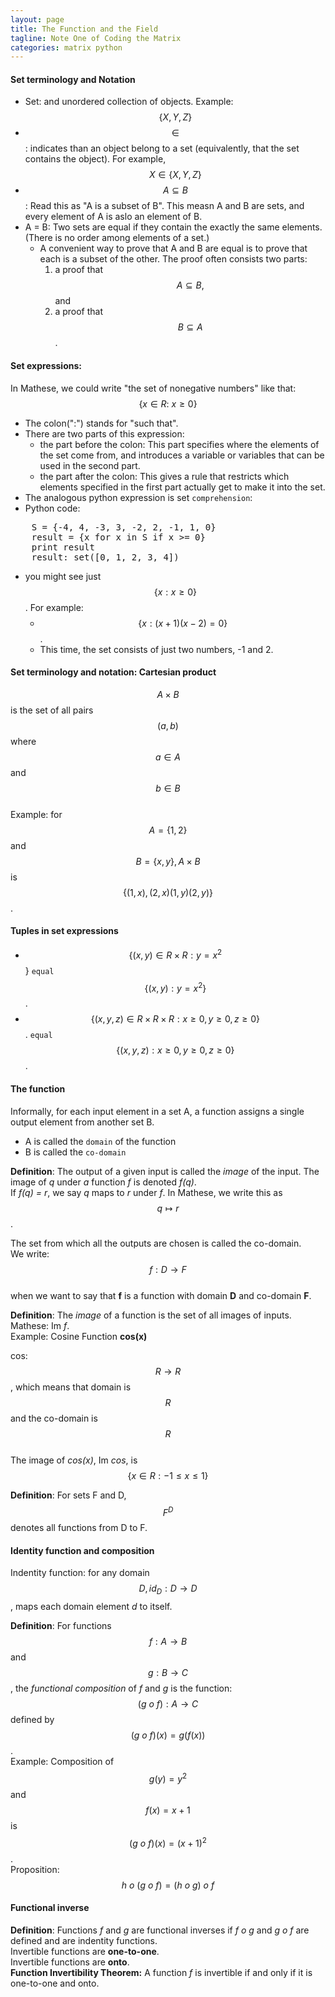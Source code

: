 ```yaml
---
layout: page
title: The Function and the Field
tagline: Note One of Coding the Matrix
categories: matrix python
---
```




#### Set terminology and Notation

- Set: and unordered collection of objects. Example: $$ \{ X, Y, Z \}$$
- $$ \in $$: indicates than an object belong to a set (equivalently, that the set contains the object). For example, $$ X \in \{X, Y, Z\}$$
- $$ A \subseteq B $$: Read this as "A is a subset of B". This measn A and B are sets, and every element of A is aslo an element of B.
- A = B: Two sets are equal if they contain the exactly the same elements. (There is no order among elements of a set.)
    + A convenient way to prove that A and B are equal is to prove that each is a subset of the other. The proof often consists two parts:
        1. a proof that $$ A \subseteq B, $$ and
        2. a proof that $$ B \subseteq A $$.

#### Set expressions:

In Mathese, we could write "the set of nonegative numbers" like that: $$ \{ x \in R: \  x \ge 0 \} $$

- The colon(":") stands for "such that".
- There are two parts of this expression:
    + the part before the colon: This part specifies where the elements of the set come from, and introduces a variable or variables that can be used in the second part.
    + the part after the colon: This gives a rule that restricts which elements specified in the first part actually get to make it into the set. 
- The analogous python expression is set `comprehension`:
- Python code:

<pre class="prettyprint linenums">
    S = {-4, 4, -3, 3, -2, 2, -1, 1, 0}
    result = {x for x in S if x >= 0}
    print result
    result: set([0, 1, 2, 3, 4])
</pre>

- you might see just $$ \{ x: x \ge 0 \}$$. For example: 
    + $$ \{ x: (x+1)(x-2) = 0 \}$$.
    + This time, the set consists of just two numbers, -1 and 2.

#### Set terminology and notation: Cartesian product

$$ A \times B$$ is the set of all pairs $$ (a, b) $$ where $$ a \in A$$ and $$ b \in B$$  
Example: for $$ A = \{ 1, 2 \}$$ and $$ B = \{ x, y \}, A \times B$$ is $$\{(1,x),(2,x)(1,y)(2,y)\} $$.

#### Tuples in set expressions

- $$ \{ (x,y) \in R \times R: y = x^2 $$ \} `equal` $$ \{ (x,y): y = x^2\} $$.
- $$ \{(x,y,z) \in R \times R \times R: x \ge 0, y \ge 0, z \ge 0 \} $$. `equal` $$ \{(x,y,z): x \ge 0, y \ge 0, z \ge 0\} $$.

#### The function

Informally, for each input element in a set A, a function assigns a single output element from another set B.

- A is called the `domain` of the function
- B is called the `co-domain`

**Definition**: The output of a given input is called the *image* of the input. The image of *q* under *a* function *f* is denoted *f(q)*.  
If *f(q) = r*, we say *q* maps to *r* under *f*. In Mathese, we write this as $$ q \mapsto r $$.

The set from which all the outputs are chosen is called the co-domain.  
We write: $$ f: D \to F $$  
when we want to say that **f** is a function with domain **D** and co-domain **F**.

**Definition**: The *image* of a function is the set of all images of inputs. Mathese: Im *f*.  
Example: Cosine Function **cos(x)**

cos: $$ R \to R $$, which means that domain is $$R$$ and the co-domain is $$R$$  
The image of *cos(x)*, Im *cos*, is $$ \{ x \in R: -1 \le x \le 1\}$$ 

**Definition**: For sets F and D, $$F^D$$ denotes all functions from D to F.

#### Identity function and composition

Indentity function: for any domain $$ D, id_D: D \to D$$, maps each domain element *d* to itself.

**Definition**: For functions $$ f: A \to B $$ and $$ g: B \to C $$, the *functional composition* of *f* and *g* is the function:  
$$ (g \ o \ f) : A \to C $$ defined by $$ (g \ o \ f)(x) = g(f(x))$$.  
Example: Composition of $$ g(y) = y^2 $$ and $$ f(x) = x +1 $$ is $$ (g \ o \ f)(x) = (x+1)^2$$.  
Proposition: $$ h \ o \ (g \ o \ f) = (h \ o \ g ) \ o \ f$$

#### Functional inverse

**Definition**: Functions *f* and *g* are functional inverses if *f o g* and *g o f* are defined and are indentity functions.  
Invertible functions are **one-to-one**.  
Invertible functions are **onto**.  
**Function Invertibility Theorem:** A function *f* is invertible if and only if it is one-to-one and onto.

